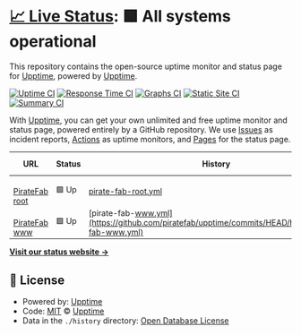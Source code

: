 # [📈 Live Status](https://piratefab.github.io): <!--live status--> **🟩 All systems operational**

This repository contains the open-source uptime monitor and status page for [Upptime](https://upptime.js.org), powered by [Upptime](https://github.com/upptime/upptime).

[![Uptime CI](https://github.com/piratefab/upptime/workflows/Uptime%20CI/badge.svg)](https://github.com/piratefab/upptime/actions?query=workflow%3A%22Uptime+CI%22)
[![Response Time CI](https://github.com/piratefab/upptime/workflows/Response%20Time%20CI/badge.svg)](https://github.com/piratefab/upptime/actions?query=workflow%3A%22Response+Time+CI%22)
[![Graphs CI](https://github.com/piratefab/upptime/workflows/Graphs%20CI/badge.svg)](https://github.com/piratefab/upptime/actions?query=workflow%3A%22Graphs+CI%22)
[![Static Site CI](https://github.com/piratefab/upptime/workflows/Static%20Site%20CI/badge.svg)](https://github.com/piratefab/upptime/actions?query=workflow%3A%22Static+Site+CI%22)
[![Summary CI](https://github.com/piratefab/upptime/workflows/Summary%20CI/badge.svg)](https://github.com/piratefab/upptime/actions?query=workflow%3A%22Summary+CI%22)

With [Upptime](https://upptime.js.org), you can get your own unlimited and free uptime monitor and status page, powered entirely by a GitHub repository. We use [Issues](https://github.com/upptime/upptime/issues) as incident reports, [Actions](https://github.com/piratefab/upptime/actions) as uptime monitors, and [Pages](https://piratefab.github.io) for the status page.

<!--start: status pages-->
<!-- This summary is generated by Upptime (https://github.com/upptime/upptime) -->
<!-- Do not edit this manually, your changes will be overwritten -->
<!-- prettier-ignore -->
| URL | Status | History | Response Time | Uptime |
| --- | ------ | ------- | ------------- | ------ |
| <img alt="" src="https://icons.duckduckgo.com/ip3/piratefab.com.ico" height="13"> [PirateFab root](https://piratefab.com) | 🟩 Up | [pirate-fab-root.yml](https://github.com/piratefab/upptime/commits/HEAD/history/pirate-fab-root.yml) | <details><summary><img alt="Response time graph" src="./graphs/pirate-fab-root/response-time-week.png" height="20"> 140ms</summary><br><a href="https://piratefab.github.io/upptime/history/pirate-fab-root"><img alt="Response time 143" src="https://img.shields.io/endpoint?url=https%3A%2F%2Fraw.githubusercontent.com%2Fpiratefab%2Fupptime%2FHEAD%2Fapi%2Fpirate-fab-root%2Fresponse-time.json"></a><br><a href="https://piratefab.github.io/upptime/history/pirate-fab-root"><img alt="24-hour response time 134" src="https://img.shields.io/endpoint?url=https%3A%2F%2Fraw.githubusercontent.com%2Fpiratefab%2Fupptime%2FHEAD%2Fapi%2Fpirate-fab-root%2Fresponse-time-day.json"></a><br><a href="https://piratefab.github.io/upptime/history/pirate-fab-root"><img alt="7-day response time 140" src="https://img.shields.io/endpoint?url=https%3A%2F%2Fraw.githubusercontent.com%2Fpiratefab%2Fupptime%2FHEAD%2Fapi%2Fpirate-fab-root%2Fresponse-time-week.json"></a><br><a href="https://piratefab.github.io/upptime/history/pirate-fab-root"><img alt="30-day response time 140" src="https://img.shields.io/endpoint?url=https%3A%2F%2Fraw.githubusercontent.com%2Fpiratefab%2Fupptime%2FHEAD%2Fapi%2Fpirate-fab-root%2Fresponse-time-month.json"></a><br><a href="https://piratefab.github.io/upptime/history/pirate-fab-root"><img alt="1-year response time 143" src="https://img.shields.io/endpoint?url=https%3A%2F%2Fraw.githubusercontent.com%2Fpiratefab%2Fupptime%2FHEAD%2Fapi%2Fpirate-fab-root%2Fresponse-time-year.json"></a></details> | <details><summary><a href="https://piratefab.github.io/upptime/history/pirate-fab-root">100.00%</a></summary><a href="https://piratefab.github.io/upptime/history/pirate-fab-root"><img alt="All-time uptime 100.00%" src="https://img.shields.io/endpoint?url=https%3A%2F%2Fraw.githubusercontent.com%2Fpiratefab%2Fupptime%2FHEAD%2Fapi%2Fpirate-fab-root%2Fuptime.json"></a><br><a href="https://piratefab.github.io/upptime/history/pirate-fab-root"><img alt="24-hour uptime 100.00%" src="https://img.shields.io/endpoint?url=https%3A%2F%2Fraw.githubusercontent.com%2Fpiratefab%2Fupptime%2FHEAD%2Fapi%2Fpirate-fab-root%2Fuptime-day.json"></a><br><a href="https://piratefab.github.io/upptime/history/pirate-fab-root"><img alt="7-day uptime 100.00%" src="https://img.shields.io/endpoint?url=https%3A%2F%2Fraw.githubusercontent.com%2Fpiratefab%2Fupptime%2FHEAD%2Fapi%2Fpirate-fab-root%2Fuptime-week.json"></a><br><a href="https://piratefab.github.io/upptime/history/pirate-fab-root"><img alt="30-day uptime 100.00%" src="https://img.shields.io/endpoint?url=https%3A%2F%2Fraw.githubusercontent.com%2Fpiratefab%2Fupptime%2FHEAD%2Fapi%2Fpirate-fab-root%2Fuptime-month.json"></a><br><a href="https://piratefab.github.io/upptime/history/pirate-fab-root"><img alt="1-year uptime 100.00%" src="https://img.shields.io/endpoint?url=https%3A%2F%2Fraw.githubusercontent.com%2Fpiratefab%2Fupptime%2FHEAD%2Fapi%2Fpirate-fab-root%2Fuptime-year.json"></a></details>
| <img alt="" src="https://icons.duckduckgo.com/ip3/www.piratefab.com.ico" height="13"> [PirateFab www](https://www.piratefab.com) | 🟩 Up | [pirate-fab-www.yml](https://github.com/piratefab/upptime/commits/HEAD/history/pirate-fab-www.yml) | <details><summary><img alt="Response time graph" src="./graphs/pirate-fab-www/response-time-week.png" height="20"> 134ms</summary><br><a href="https://piratefab.github.io/upptime/history/pirate-fab-www"><img alt="Response time 134" src="https://img.shields.io/endpoint?url=https%3A%2F%2Fraw.githubusercontent.com%2Fpiratefab%2Fupptime%2FHEAD%2Fapi%2Fpirate-fab-www%2Fresponse-time.json"></a><br><a href="https://piratefab.github.io/upptime/history/pirate-fab-www"><img alt="24-hour response time 128" src="https://img.shields.io/endpoint?url=https%3A%2F%2Fraw.githubusercontent.com%2Fpiratefab%2Fupptime%2FHEAD%2Fapi%2Fpirate-fab-www%2Fresponse-time-day.json"></a><br><a href="https://piratefab.github.io/upptime/history/pirate-fab-www"><img alt="7-day response time 134" src="https://img.shields.io/endpoint?url=https%3A%2F%2Fraw.githubusercontent.com%2Fpiratefab%2Fupptime%2FHEAD%2Fapi%2Fpirate-fab-www%2Fresponse-time-week.json"></a><br><a href="https://piratefab.github.io/upptime/history/pirate-fab-www"><img alt="30-day response time 133" src="https://img.shields.io/endpoint?url=https%3A%2F%2Fraw.githubusercontent.com%2Fpiratefab%2Fupptime%2FHEAD%2Fapi%2Fpirate-fab-www%2Fresponse-time-month.json"></a><br><a href="https://piratefab.github.io/upptime/history/pirate-fab-www"><img alt="1-year response time 134" src="https://img.shields.io/endpoint?url=https%3A%2F%2Fraw.githubusercontent.com%2Fpiratefab%2Fupptime%2FHEAD%2Fapi%2Fpirate-fab-www%2Fresponse-time-year.json"></a></details> | <details><summary><a href="https://piratefab.github.io/upptime/history/pirate-fab-www">100.00%</a></summary><a href="https://piratefab.github.io/upptime/history/pirate-fab-www"><img alt="All-time uptime 99.98%" src="https://img.shields.io/endpoint?url=https%3A%2F%2Fraw.githubusercontent.com%2Fpiratefab%2Fupptime%2FHEAD%2Fapi%2Fpirate-fab-www%2Fuptime.json"></a><br><a href="https://piratefab.github.io/upptime/history/pirate-fab-www"><img alt="24-hour uptime 100.00%" src="https://img.shields.io/endpoint?url=https%3A%2F%2Fraw.githubusercontent.com%2Fpiratefab%2Fupptime%2FHEAD%2Fapi%2Fpirate-fab-www%2Fuptime-day.json"></a><br><a href="https://piratefab.github.io/upptime/history/pirate-fab-www"><img alt="7-day uptime 100.00%" src="https://img.shields.io/endpoint?url=https%3A%2F%2Fraw.githubusercontent.com%2Fpiratefab%2Fupptime%2FHEAD%2Fapi%2Fpirate-fab-www%2Fuptime-week.json"></a><br><a href="https://piratefab.github.io/upptime/history/pirate-fab-www"><img alt="30-day uptime 100.00%" src="https://img.shields.io/endpoint?url=https%3A%2F%2Fraw.githubusercontent.com%2Fpiratefab%2Fupptime%2FHEAD%2Fapi%2Fpirate-fab-www%2Fuptime-month.json"></a><br><a href="https://piratefab.github.io/upptime/history/pirate-fab-www"><img alt="1-year uptime 99.98%" src="https://img.shields.io/endpoint?url=https%3A%2F%2Fraw.githubusercontent.com%2Fpiratefab%2Fupptime%2FHEAD%2Fapi%2Fpirate-fab-www%2Fuptime-year.json"></a></details>

<!--end: status pages-->

[**Visit our status website →**](https://piratefab.github.io)

## 📄 License

- Powered by: [Upptime](https://github.com/upptime/upptime)
- Code: [MIT](./LICENSE) © [Upptime](https://upptime.js.org)
- Data in the `./history` directory: [Open Database License](https://opendatacommons.org/licenses/odbl/1-0/)
